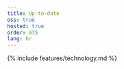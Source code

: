 ```yaml
---
title: Up-to-date
oss: true
hosted: true
order: 975
lang: hr
---
```


{% include features/technology.md %}